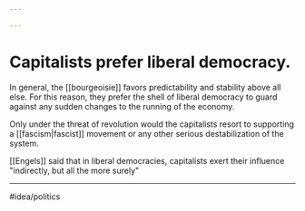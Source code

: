 ```yaml
---

---
```

# Capitalists prefer liberal democracy. 
In general, the [[bourgeoisie]] favors predictability and stability above all else. For this reason, they prefer the shell of liberal democracy to guard against any sudden changes to the running of the economy. 

Only under the threat of revolution would the capitalists resort to supporting a [[fascism|fascist]] movement or any other serious destabilization of the system. 

[[Engels]] said that in liberal democracies, capitalists exert their influence "indirectly, but all the more surely" 

---
#idea/politics 